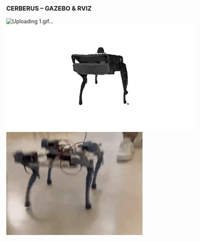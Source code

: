 ### **CERBERUS – GAZEBO & RVIZ**
![Uploading 1.gif…](Assets/1.gif)
![Uploading 2.gif…](Assets/2.gif)
![Uploading 2.gif…](Assets/3.gif)